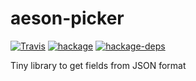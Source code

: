 # aeson-picker

[![Travis](https://img.shields.io/travis/zzzzz/aeson-picker.svg)](https://travis-ci.org/ozzzzz/aeson-picker)
[![hackage](https://img.shields.io/hackage/v/aeson-picker.svg)](https://hackage.haskell.org/package/aeson-picker)
[![hackage-deps](https://img.shields.io/hackage-deps/v/aeson-picker.svg)](https://hackage.haskell.org/package/aeson-picker)

Tiny library to get fields from JSON format
